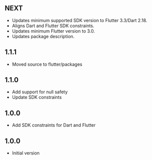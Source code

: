 ## NEXT

- Updates minimum supported SDK version to Flutter 3.3/Dart 2.18.
- Aligns Dart and Flutter SDK constraints.
- Updates minimum Flutter version to 3.0.
- Updates package description.

## 1.1.1

- Moved source to flutter/packages

## 1.1.0

- Add support for null safety
- Update SDK constraints

## 1.0.0

- Add SDK constraints for Dart and Flutter

## 1.0.0

- Initial version
